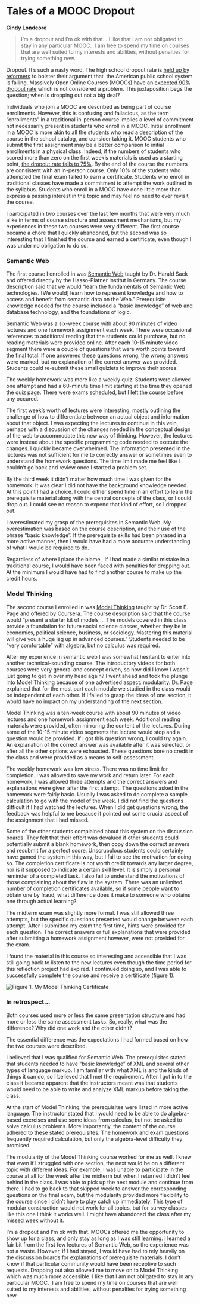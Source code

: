 # Tales of a MOOC Dropout #  
**Cindy Londeore**

>I’m a dropout and I’m ok with that… I like that I am not obligated to stay in any particular MOOC.  I am free to spend my time on courses that are well suited to my interests and abilities, without penalties for trying something new.

Dropout. It’s such a nasty word. The high school dropout rate is [held up by reformers](http://dropoutnation.net/) to bolster their argument that  the American public school system is failing. Massively Open Online Courses (MOOCs) have an [expected 90% dropout rate](http://www.insidehighered.com/news/2013/03/08/researchers-explore-who-taking-moocs-and-why-so-many-drop-out) which is not considered a problem. This juxtaposition begs the question; when is dropping out not a big deal?

Individuals who join a MOOC are described as being part of course enrollments. However, this is confusing and fallacious, as the term “enrollments” in a traditional in-person course implies a level of commitment not necessarily present in students who enroll in a MOOC. Initial enrollment in a MOOC is more akin to all the students who read a description of the course in the school catalog, and consider taking it. MOOC students who submit the first assignment may be a better comparison to initial enrollments in a physical class. Indeed, if the numbers of students who scored more than zero on the first week’s materials is used as a starting point, [the dropout rate falls to 75%](http://www.insidehighered.com/news/2013/03/08/researchers-explore-who-taking-moocs-and-why-so-many-drop-out). By the end of the course the numbers are consistent with an in-person course. Only 10% of the students who attempted the final exam failed to earn a certificate. Students who enroll in traditional classes have made a commitment to attempt the work outlined in the syllabus. Students who enroll in a MOOC have done little more than express a passing interest in the topic and may feel no need to ever revisit the course.

I participated in two courses over the last few months that were very much alike in terms of course structure and assessment mechanisms, but my experiences in these two courses were very different. The first course became a chore that I quickly abandoned, but the second was so interesting that I finished the course and earned a certificate, even though I was under no obligation to do so.

### Semantic Web ###

The first course I enrolled in was [Semantic Web](https://openhpi.de/course/semanticweb) taught by Dr. Harald Sack and offered directly by the Hasso-Platner Institut in Germany. The course description said that we would “learn the fundamentals of Semantic Web technologies. [We would] learn how to represent knowledge and how to access and benefit from semantic data on the Web.” Prerequisite knowledge needed for the course included a “basic knowledge” of web and database technology, and the foundations of logic.

Semantic Web was a six-week course with about 90 minutes of video lectures and one homework assignment each week. There were occasional references to additional reading that the students could purchase, but no reading materials were provided online. After each 10-15 minute video segment there were a couple of questions that were worth points toward the final total. If one answered these questions wrong, the wrong answers were marked, but no explanation of the correct answer was provided. Students could re-submit these small quizlets to improve their scores.

The weekly homework was more like a weekly quiz. Students were allowed one attempt and had a 60-minute time limit starting at the time they opened the quiz page. There were exams scheduled, but I left the course before any occured.

The first week’s worth of lectures were interesting, mostly outlining the challenge of how to differentiate between an actual object and information about that object. I was expecting the lectures to continue in this vein, perhaps with a discussion of the changes needed in the conceptual design of the web to accommodate this new way of thinking. However, the lectures were instead about the specific programming code needed to execute the changes. I quickly became overwhelmed. The information presented in the lectures was not sufficient for me to correctly answer or sometimes even to understand the homework questions. The time limit made me feel like I couldn’t go back and review once I started a problem set.

By the third week it didn’t matter how much time I was given for the homework. It was clear I did not have the background knowledge needed. At this point I had a choice. I could either spend time in an effort to learn the prerequisite material along with the central concepts of the class, or I could drop out. I could see no reason to expend that kind of effort, so I dropped out.

I overestimated my grasp of the prerequisites in Semantic Web. My overestimation was based on the course description, and their use of the phrase “basic knowledge”. If the prerequisite skills had been phrased in a more active manner, then I would have had a more accurate understanding of what I would be required to do.

Regardless of where I place the blame,  if I had made a similar mistake in a traditional course, I would have been faced with penalties for dropping out. At the minimum I would have had to find another course to make up the credit hours.

### Model Thinking ###

The second course I enrolled in was [Model Thinking](https://www.coursera.org/course/modelthinking) taught by Dr. Scott E. Page and offered by Coursera. The course description said that the course would “present a starter kit of models ... The models covered in this class provide a foundation for future social science classes, whether they be in economics, political science, business, or sociology. Mastering this material will give you a huge leg up in advanced courses.” Students needed to be “very comfortable” with algebra, but no calculus was required.

After my experience in semantic web I was somewhat hesitant to enter into another technical-sounding course. The introductory videos for both courses were very general and concept driven, so how did I know I wasn’t just going to get in over my head again? I went ahead and took the plunge into Model Thinking because of one advertised aspect: modularity. Dr. Page explained that for the most part each module we studied in the class would be independent of each other. If I failed to grasp the ideas of one section, it would have no impact on my understanding of the next section.

Model Thinking was a ten-week course with about 90 minutes of video lectures and one homework assignment each week. Additional reading materials were provided, often mirroring the content of the lectures. During some of the 10-15 minute video segments the lecture would stop and a question would be provided. If I got this question wrong, I could try again. An explanation of the correct answer was available after it was selected, or after all the other options were exhausted. These questions bore no credit in the class and were provided as a means to self-assessment.

The weekly homework was low stress. There was no time limit for completion. I was allowed to save my work and return later. For each homework, I was allowed three attempts and the correct answers and explanations were given after the first attempt. The questions asked in the homework were fairly basic. Usually I was asked to do complete a sample calculation to go with the model of the week. I did not find the questions difficult if I had watched the lectures. When I did get questions wrong, the feedback was helpful to me because it pointed out some crucial aspect of the assignment that i had missed.

Some of the other students complained about this system on the discussion boards. They felt that their effort was devalued if other students could potentially submit a blank homework, then copy down the correct answers and resubmit for a perfect score. Unscrupulous students could certainly have gamed the system in this way, but I fail to see the motivation for doing so. The completion certificate is not worth credit towards any larger degree, nor is it supposed to indicate a certain skill level. It is simply a personal reminder of a completed task. I also fail to understand the motivations of those complaining about the flaw in the system. There was an unlimited number of completion certificates available, so if some people want to obtain one by fraud, what difference does it make to someone who obtains one through actual learning?

The midterm exam was slightly more formal. I was still allowed three attempts, but the specific questions presented would change between each attempt. After I submitted my exam the first time, hints were provided for each question. The correct answers or full explanations that were provided after submitting a homework assignment however, were not provided for the exam.

I found the material in this course so interesting and accessible that I was still going back to listen to the new lectures even though the time period for this reflection project had expired. I continued doing so, and I was able to successfully complete the course and receive a certificate (figure 1).

![Figure 1. My Model Thinking Certificate](image00.png)

### In retrospect... ###

Both courses used more or less the same presentation structure and had more or less the same assessment tasks. So, really, what was the difference? Why did one work and the other didn’t?

The essential difference was the expectations I had formed based on how the two courses were described.

I believed that I was qualified for Semantic Web. The prerequisites stated that students needed to have “basic knowledge” of XML and several other types of language markup. I am familiar with what XML is and the kinds of things it can do, so I believed that I met the requirement. After I got in to the class it became apparent that the instructors meant was that students would need to be able to write and analyze XML markup before taking the class.

At the start of Model Thinking, the prerequisites were listed in more active language. The instructor stated that I would need to be able to do algebra-based exercises and use some ideas from calculus, but not be asked to solve calculus problems. More importantly, the content of the course adhered to these stated prerequisites. The homework and exam questions frequently required calculation, but only the algebra-level difficulty they promised.

The modularity of the Model Thinking course worked for me as well. I knew that even if I struggled with one section, the next would be on a different topic with different ideas. For example, I was unable to participate in the course at all for the week after the midterm but when I returned I didn’t feel behind in the class. I was able to pick up the next module and continue from there. I had to go back to that skipped week to answer the corresponding questions on the final exam, but the modularity provided more flexibility to the course since I didn’t have to play catch up immediately. This type of modular construction would not work for all topics, but for survey classes like this one I think it works well. I might have abandoned the class after my missed week without it.

I’m a dropout and I’m ok with that. MOOCs offered me the opportunity to show up for a class, and only stay as long as I was still learning. I learned a fair bit from the first few lectures of Semantic Web, so the experience was not a waste. However, if I had stayed, I would have had to rely heavily on the discussion boards for explanations of prerequisite materials. I don’t know if that particular community would have been receptive to such requests. Dropping out also allowed me to move on to Model Thinking which was much more accessible. I like that I am not obligated to stay in any particular MOOC.  I am free to spend my time on courses that are well suited to my interests and abilities, without penalties for trying something new.


